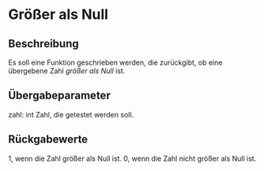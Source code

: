  
Größer als Null
===============
 
Beschreibung
------------
Es soll eine Funktion geschrieben werden, die zurückgibt, ob eine übergebene
Zahl *größer als Null* ist.


Übergabeparameter
-----------------
zahl: int 
    Zahl, die getestet werden soll.


Rückgabewerte
-------------
1, wenn die Zahl größer als Null ist.
0, wenn die Zahl nicht größer als Null ist.
